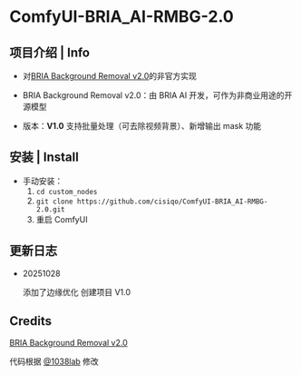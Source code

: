 
# ComfyUI-BRIA_AI-RMBG-2.0

## 项目介绍 | Info

- 对[BRIA Background Removal v2.0](https://huggingface.co/briaai/RMBG-2.0)的非官方实现

- BRIA Background Removal v2.0：由 BRIA AI 开发，可作为非商业用途的开源模型

- 版本：**V1.0** 支持批量处理（可去除视频背景）、新增输出 mask 功能


## 安装 | Install

- 手动安装：
    1. `cd custom_nodes`
    2. `git clone https://github.com/cisiqo/ComfyUI-BRIA_AI-RMBG-2.0.git`
    3. 重启 ComfyUI



## 更新日志

- 20251028

  添加了边缘优化
  创建项目 V1.0 


## Credits

[BRIA Background Removal v2.0](https://huggingface.co/briaai/RMBG-2.0)

代码根据 [@1038lab](https://github.com/1038lab/ComfyUI-RMBG) 修改
